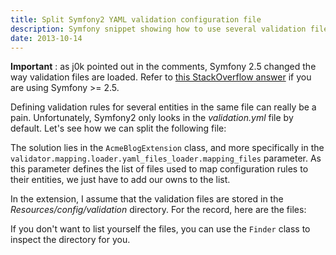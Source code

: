 ```yaml
---
title: Split Symfony2 YAML validation configuration file
description: Symfony snippet showing how to use several validation files.
date: 2013-10-14
---
```


**Important** : as j0k pointed out in the comments, Symfony 2.5 changed the way validation files are loaded. Refer to [this StackOverflow answer](http://stackoverflow.com/questions/24064813/how-to-split-validation-yaml-files-in-symfony-2-5/24210501#24210501) if you are using Symfony >= 2.5.

Defining validation rules for several entities in the same file can really be a pain. Unfortunately, Symfony2 only looks in the *validation.yml* file by default.
Let's see how we can split the following file:

<script type="text/javascript" src="https://gist.github.com/6974497.js?file=validation.yml"></script>

The solution lies in the <code>AcmeBlogExtension</code> class, and more specifically in the <code>validator.mapping.loader.yaml_files_loader.mapping_files</code> parameter. As this parameter defines the list of files used to map configuration rules to their entities, we just have to add our owns to the list.

<script type="text/javascript" src="https://gist.github.com/6974497.js?file=AcmeBlogExtension.php"></script>

In the extension, I assume that the validation files are stored in the *Resources/config/validation* directory. For the record, here are the files:

<script type="text/javascript" src="https://gist.github.com/6974497.js?file=Post.yml"></script>

<script type="text/javascript" src="https://gist.github.com/6974497.js?file=Comment.yml"></script>

If you don't want to list yourself the files, you can use the <code>Finder</code> class to inspect the directory for you.
